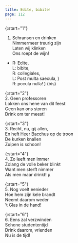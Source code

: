 ```yaml
---
title: Edite, bibite!
page: 112
---  
```


{:start="1"}  
1. Schransen en drinken  
Nimmermeer treurig zijn  
Laten wij klinken  
Ons roept de wijn!  


- R: Edite,   
L: bibite,   
R: collegiales,  
L: Post multa saecula, )  
R: pocula nulla!       ) (bis)  


{:start="2"}  
2. Geen professoren  
Lokken ons hene van dit feest  
Geen kan ons storen  
Drink om ter meest!  


{:start="3"}  
3. Recht, nu, gij allen,  
En heft Heer Bacchus op de troon  
De kurken knallen  
Zuipen is schoon!  


{:start="4"}  
4. Zo leeft men immer  
Zolang de volle beker blinkt  
Want men sterft nimmer  
Als men maar drinkt! µ  


{:start="5"}  
5. Nog voelt eenieder  
Hoe hem zijn kele brandt  
Neemt daarom weder  
’t Glas in de hand!  


{:start="6"}  
6. Eens zal verzwinden  
Schone studententijd  
Drink daarom, vrienden  
Nu is de tijd!  